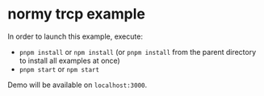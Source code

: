 # normy trcp example

In order to launch this example, execute:

- `pnpm install` or `npm install` (or `pnpm install` from the parent directory to install all examples at once)
- `pnpm start` or `npm start`

Demo will be available on `localhost:3000`.

